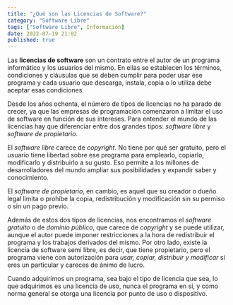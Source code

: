 ```yaml
---
title: "¿Qué son las Licencias de Software?"
category: "Software Libre"
tags: ["Software Libre", Información]
date: 2022-07-19 21:02
published: true
---
```


Las **licencias de software** son un contrato entre el autor de un programa informático y los usuarios del mismo. En ellas se establecen los términos, condiciones y cláusulas que se deben cumplir para poder usar ese programa y cada usuario que descarga, instala, copia o lo utiliza debe aceptar esas condiciones.

Desde los años ochenta, el número de tipos de licencias no ha parado de crecer, ya que las empresas de programación comenzaron a limitar el uso de software en función de sus intereses. Para entender el mundo de las licencias hay que diferenciar entre dos grandes tipos: *software libre* y *software de propietario*.

El *software libre* carece de *copyright*. No tiene por qué ser gratuito, pero el usuario tiene libertad sobre ese programa para emplearlo, copiarlo, modificarlo y distribuirlo a su gusto. Eso permite a los millones de desarrolladores del mundo ampliar sus posibilidades y expandir saber y conocimiento.

El *software de propietario*, en cambio, es aquel que su creador o dueño legal limita o prohíbe la copia, redistribución y modificación sin su permiso o sin un pago previo.

Además de estos dos tipos de licencias, nos encontramos el *software gratuito* o de *dominio público*, que carece de *copyright* y se puede utilizar, aunque el autor puede imponer restricciones a la hora de redistribuir el programa y los trabajos derivados del mismo. Por otro lado, existe la licencia de software semi libre, es decir, que tiene propietario, pero el programa viene con autorización para *usar, copiar, distribuir y modificar* si eres un particular y careces de ánimo de lucro.

Cuando adquirimos un programa, sea bajo el tipo de licencia que sea, lo que adquirimos es una licencia de uso, nunca el programa en sí, y como norma general se otorga una licencia por punto de uso o dispositivo.
